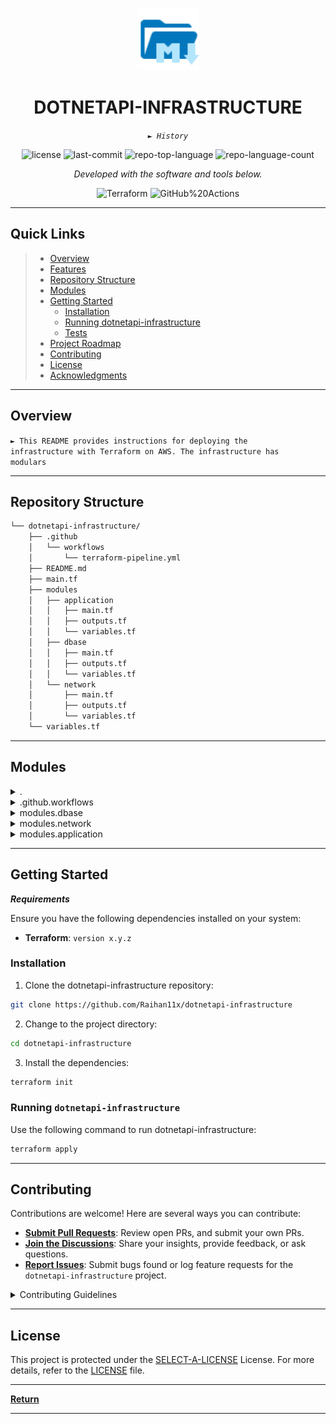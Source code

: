 <p align="center">
  <img src="https://raw.githubusercontent.com/PKief/vscode-material-icon-theme/ec559a9f6bfd399b82bb44393651661b08aaf7ba/icons/folder-markdown-open.svg" width="100" />
</p>
<p align="center">
    <h1 align="center">DOTNETAPI-INFRASTRUCTURE</h1>
</p>
<p align="center">
    <em><code>► History</code></em>
</p>
<p align="center">
	<img src="https://img.shields.io/github/license/Raihan11x/dotnetapi-infrastructure?style=flat&color=0080ff" alt="license">
	<img src="https://img.shields.io/github/last-commit/Raihan11x/dotnetapi-infrastructure?style=flat&logo=git&logoColor=white&color=0080ff" alt="last-commit">
	<img src="https://img.shields.io/github/languages/top/Raihan11x/dotnetapi-infrastructure?style=flat&color=0080ff" alt="repo-top-language">
	<img src="https://img.shields.io/github/languages/count/Raihan11x/dotnetapi-infrastructure?style=flat&color=0080ff" alt="repo-language-count">
<p>
<p align="center">
		<em>Developed with the software and tools below.</em>
</p>
<p align="center">
	<img src="https://img.shields.io/badge/Terraform-7B42BC.svg?style=flat&logo=Terraform&logoColor=white" alt="Terraform">
	<img src="https://img.shields.io/badge/GitHub%20Actions-2088FF.svg?style=flat&logo=GitHub-Actions&logoColor=white" alt="GitHub%20Actions">
</p>
<hr>

##  Quick Links

> - [ Overview](#-overview)
> - [ Features](#-features)
> - [ Repository Structure](#-repository-structure)
> - [ Modules](#-modules)
> - [ Getting Started](#-getting-started)
>   - [ Installation](#-installation)
>   - [Running dotnetapi-infrastructure](#-running-dotnetapi-infrastructure)
>   - [ Tests](#-tests)
> - [ Project Roadmap](#-project-roadmap)
> - [ Contributing](#-contributing)
> - [ License](#-license)
> - [ Acknowledgments](#-acknowledgments)

---

##  Overview

<code>► This README provides instructions for deploying the infrastructure with Terraform on AWS. The infrastructure has modulars</code>

---

##  Repository Structure

```sh
└── dotnetapi-infrastructure/
    ├── .github
    │   └── workflows
    │       └── terraform-pipeline.yml
    ├── README.md
    ├── main.tf
    ├── modules
    │   ├── application
    │   │   ├── main.tf
    │   │   ├── outputs.tf
    │   │   └── variables.tf
    │   ├── dbase
    │   │   ├── main.tf
    │   │   ├── outputs.tf
    │   │   └── variables.tf
    │   └── network
    │       ├── main.tf
    │       ├── outputs.tf
    │       └── variables.tf
    └── variables.tf
```

---

##  Modules

<details closed><summary>.</summary>

| File                                                                                           | Summary                         |
| ---                                                                                            | ---                             |
| [main.tf](https://github.com/Raihan11x/dotnetapi-infrastructure/blob/master/main.tf)           | <code>► Variables</code> |
| [variables.tf](https://github.com/Raihan11x/dotnetapi-infrastructure/blob/master/variables.tf) | <code>► Main Configuration</code> |

</details>

<details closed><summary>.github.workflows</summary>

| File                                                                                                                                 | Summary                         |
| ---                                                                                                                                  | ---                             |
| [terraform-pipeline.yml](https://github.com/Raihan11x/dotnetapi-infrastructure/blob/master/.github/workflows/terraform-pipeline.yml) | <code>► Pipeline</code> |

</details>

<details closed><summary>modules.dbase</summary>

| File                                                                                                         | Summary                         |
| ---                                                                                                          | ---                             |
| [outputs.tf](https://github.com/Raihan11x/dotnetapi-infrastructure/blob/master/modules/dbase/outputs.tf)     | <code>► Database Modules Outputs</code> |
| [main.tf](https://github.com/Raihan11x/dotnetapi-infrastructure/blob/master/modules/dbase/main.tf)           | <code>► Database Modules Main</code> |
| [variables.tf](https://github.com/Raihan11x/dotnetapi-infrastructure/blob/master/modules/dbase/variables.tf) | <code>► Database Modules Variables</code> |

</details>

<details closed><summary>modules.network</summary>

| File                                                                                                           | Summary                         |
| ---                                                                                                            | ---                             |
| [outputs.tf](https://github.com/Raihan11x/dotnetapi-infrastructure/blob/master/modules/network/outputs.tf)     | <code>► Network Modules Outputs</code> |
| [main.tf](https://github.com/Raihan11x/dotnetapi-infrastructure/blob/master/modules/network/main.tf)           | <code>► Network Modules Main</code> |
| [variables.tf](https://github.com/Raihan11x/dotnetapi-infrastructure/blob/master/modules/network/variables.tf) | <code>► Network Modules Variables</code> |

</details>

<details closed><summary>modules.application</summary>

| File                                                                                                               | Summary                         |
| ---                                                                                                                | ---                             |
| [outputs.tf](https://github.com/Raihan11x/dotnetapi-infrastructure/blob/master/modules/application/outputs.tf)     | <code>► Application Module Outputs</code> |
| [main.tf](https://github.com/Raihan11x/dotnetapi-infrastructure/blob/master/modules/application/main.tf)           | <code>► Application Module Main</code> |
| [variables.tf](https://github.com/Raihan11x/dotnetapi-infrastructure/blob/master/modules/application/variables.tf) | <code>► Application Module Variables</code> |

</details>

---

##  Getting Started

***Requirements***

Ensure you have the following dependencies installed on your system:

* **Terraform**: `version x.y.z`

###  Installation

1. Clone the dotnetapi-infrastructure repository:

```sh
git clone https://github.com/Raihan11x/dotnetapi-infrastructure
```

2. Change to the project directory:

```sh
cd dotnetapi-infrastructure
```

3. Install the dependencies:

```sh
terraform init
```

###  Running `dotnetapi-infrastructure`

Use the following command to run dotnetapi-infrastructure:

```sh
terraform apply
```

---

##  Contributing

Contributions are welcome! Here are several ways you can contribute:

- **[Submit Pull Requests](https://github.com/Raihan11x/dotnetapi-infrastructure/blob/main/CONTRIBUTING.md)**: Review open PRs, and submit your own PRs.
- **[Join the Discussions](https://github.com/Raihan11x/dotnetapi-infrastructure/discussions)**: Share your insights, provide feedback, or ask questions.
- **[Report Issues](https://github.com/Raihan11x/dotnetapi-infrastructure/issues)**: Submit bugs found or log feature requests for the `dotnetapi-infrastructure` project.

<details closed>
    <summary>Contributing Guidelines</summary>

1. **Fork the Repository**: Start by forking the project repository to your github account.
2. **Clone Locally**: Clone the forked repository to your local machine using a git client.
   ```sh
   git clone https://github.com/Raihan11x/dotnetapi-infrastructure
   ```
3. **Create a New Branch**: Always work on a new branch, giving it a descriptive name.
   ```sh
   git checkout -b new-feature-x
   ```
4. **Make Your Changes**: Develop and test your changes locally.
5. **Commit Your Changes**: Commit with a clear message describing your updates.
   ```sh
   git commit -m 'Implemented new feature x.'
   ```
6. **Push to GitHub**: Push the changes to your forked repository.
   ```sh
   git push origin new-feature-x
   ```
7. **Submit a Pull Request**: Create a PR against the original project repository. Clearly describe the changes and their motivations.

Once your PR is reviewed and approved, it will be merged into the main branch.

</details>

---

##  License

This project is protected under the [SELECT-A-LICENSE](https://choosealicense.com/licenses) License. For more details, refer to the [LICENSE](https://choosealicense.com/licenses/) file.

---

[**Return**](#-quick-links)

---
